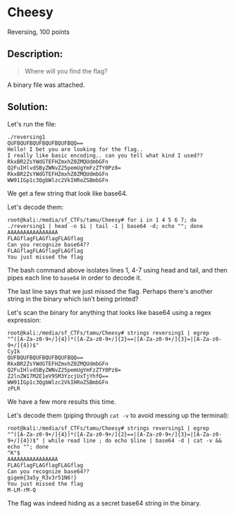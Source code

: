 # Cheesy
Reversing, 100 points

## Description:

> Where will you find the flag?

A binary file was attached.

## Solution:

Let's run the file:

```console
./reversing1
QUFBQUFBQUFBQUFBQUFBQQ==
Hello! I bet you are looking for the flag..
I really like basic encoding.. can you tell what kind I used??
RkxBR2ZsYWdGTEFHZmxhZ0ZMQUdmbGFn
Q2FuIHlvdSByZWNvZ25pemUgYmFzZTY0Pz8=
RkxBR2ZsYWdGTEFHZmxhZ0ZMQUdmbGFn
WW91IGp1c3QgbWlzc2VkIHRoZSBmbGFn
```

We get a few string that look like base64.

Let's decode them:

```console
root@kali:/media/sf_CTFs/tamu/Cheesy# for i in 1 4 5 6 7; do ./reversing1 | head -n $i | tail -1 | base64 -d; echo ""; done
AAAAAAAAAAAAAAAA
FLAGflagFLAGflagFLAGflag
Can you recognize base64??
FLAGflagFLAGflagFLAGflag
You just missed the flag
```

The bash command above isolates lines 1, 4-7 using head and tail, and then pipes each line to `base64` in order to decode it.

The last line says that we just missed the flag.
Perhaps there's another string in the binary which isn't being printed?

Let's scan the binary for anything that looks like base64 using a regex expression:

```console
root@kali:/media/sf_CTFs/tamu/Cheesy# strings reversing1 | egrep "^([A-Za-z0-9+/]{4})*([A-Za-z0-9+/]{2}==|[A-Za-z0-9+/]{3}=|[A-Za-z0-9+/]{4})$"
CyIk
QUFBQUFBQUFBQUFBQUFBQQ==
RkxBR2ZsYWdGTEFHZmxhZ0ZMQUdmbGFn
Q2FuIHlvdSByZWNvZ25pemUgYmFzZTY0Pz8=
Z2lnZW17M2E1eV9SM3YzcjUxTjYhfQ==
WW91IGp1c3QgbWlzc2VkIHRoZSBmbGFn
zPLR
```

We have a few more results this time.

Let's decode them (piping through `cat -v` to avoid messing up the terminal):

```console
root@kali:/media/sf_CTFs/tamu/Cheesy# strings reversing1 | egrep "^([A-Za-z0-9+/]{4})*([A-Za-z0-9+/]{2}==|[A-Za-z0-9+/]{3}=|[A-Za-z0-9+/]{4})$" | while read line ; do echo $line | base64 -d | cat -v && echo ""; done
^K"$
AAAAAAAAAAAAAAAA
FLAGflagFLAGflagFLAGflag
Can you recognize base64??
gigem{3a5y_R3v3r51N6!}
You just missed the flag
M-LM-rM-Q
```

The flag was indeed hiding as a secret base64 string in the binary.